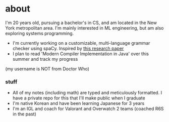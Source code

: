 # about
I'm 20 years old, pursuing a bachelor's in CS, and am located in the New York metropolitan area. I'm mainly interested in ML engineering, but am also exploring systems programming.
- I'm currently working on a customizable, multi-language grammar checker using spaCy. Inspired by [this research paper](https://mmozgovoy.dev/papers/mozgovoy11b.pdf)
- I plan to read 'Modern Compiler Implementation in Java' over this summer and track my progress

(my username is NOT from Doctor Who)

### stuff
- All of my notes (including math) are typed and meticulously formatted. I have a private repo for this that I'll make public when I graduate
- I'm native Korean and have been learning Japanese for 3 years
- I'm an IGL and coach for Valorant and Overwatch 2 teams (coached R6S in the past)
